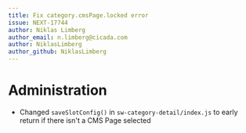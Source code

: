 ```yaml
---
title: Fix category.cmsPage.locked error
issue: NEXT-17744
author: Niklas Limberg
author_email: n.limberg@cicada.com
author: NiklasLimberg
author_github: NiklasLimberg
---
```

# Administration
* Changed `saveSlotConfig()` in `sw-category-detail/index.js` to early return if there isn't a CMS Page selected
